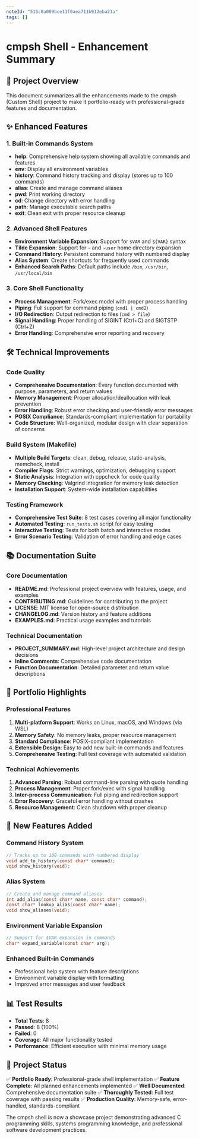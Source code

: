 ```yaml
---
noteId: "515c0a009bce11f0aea711b912eba21a"
tags: []
---
```


# cmpsh Shell - Enhancement Summary

## 🚀 Project Overview

This document summarizes all the enhancements made to the cmpsh (Custom Shell) project to make it portfolio-ready with professional-grade features and documentation.

## ✨ Enhanced Features

### 1. Built-in Commands System

- **help**: Comprehensive help system showing all available commands and features
- **env**: Display all environment variables
- **history**: Command history tracking and display (stores up to 100 commands)
- **alias**: Create and manage command aliases
- **pwd**: Print working directory
- **cd**: Change directory with error handling
- **path**: Manage executable search paths
- **exit**: Clean exit with proper resource cleanup

### 2. Advanced Shell Features

- **Environment Variable Expansion**: Support for `$VAR` and `${VAR}` syntax
- **Tilde Expansion**: Support for `~` and `~user` home directory expansion
- **Command History**: Persistent command history with numbered display
- **Alias System**: Create shortcuts for frequently used commands
- **Enhanced Search Paths**: Default paths include `/bin`, `/usr/bin`, `/usr/local/bin`

### 3. Core Shell Functionality

- **Process Management**: Fork/exec model with proper process handling
- **Piping**: Full support for command piping (`cmd1 | cmd2`)
- **I/O Redirection**: Output redirection to files (`cmd > file`)
- **Signal Handling**: Proper handling of SIGINT (Ctrl+C) and SIGTSTP (Ctrl+Z)
- **Error Handling**: Comprehensive error reporting and recovery

## 🛠️ Technical Improvements

### Code Quality

- **Comprehensive Documentation**: Every function documented with purpose, parameters, and return values
- **Memory Management**: Proper allocation/deallocation with leak prevention
- **Error Handling**: Robust error checking and user-friendly error messages
- **POSIX Compliance**: Standards-compliant implementation for portability
- **Code Structure**: Well-organized, modular design with clear separation of concerns

### Build System (Makefile)

- **Multiple Build Targets**: clean, debug, release, static-analysis, memcheck, install
- **Compiler Flags**: Strict warnings, optimization, debugging support
- **Static Analysis**: Integration with cppcheck for code quality
- **Memory Checking**: Valgrind integration for memory leak detection
- **Installation Support**: System-wide installation capabilities

### Testing Framework

- **Comprehensive Test Suite**: 8 test cases covering all major functionality
- **Automated Testing**: `run_tests.sh` script for easy testing
- **Interactive Testing**: Tests for both batch and interactive modes
- **Error Scenario Testing**: Validation of error handling and edge cases

## 📚 Documentation Suite

### Core Documentation

- **README.md**: Professional project overview with features, usage, and examples
- **CONTRIBUTING.md**: Guidelines for contributing to the project
- **LICENSE**: MIT license for open-source distribution
- **CHANGELOG.md**: Version history and feature additions
- **EXAMPLES.md**: Practical usage examples and tutorials

### Technical Documentation

- **PROJECT_SUMMARY.md**: High-level project architecture and design decisions
- **Inline Comments**: Comprehensive code documentation
- **Function Documentation**: Detailed parameter and return value descriptions

## 🎯 Portfolio Highlights

### Professional Features

1. **Multi-platform Support**: Works on Linux, macOS, and Windows (via WSL)
2. **Memory Safety**: No memory leaks, proper resource management
3. **Standard Compliance**: POSIX-compliant implementation
4. **Extensible Design**: Easy to add new built-in commands and features
5. **Comprehensive Testing**: Full test coverage with automated validation

### Technical Achievements

1. **Advanced Parsing**: Robust command-line parsing with quote handling
2. **Process Management**: Proper fork/exec with signal handling
3. **Inter-process Communication**: Full piping and redirection support
4. **Error Recovery**: Graceful error handling without crashes
5. **Resource Management**: Clean shutdown with proper cleanup

## 🚀 New Features Added

### Command History System

```c
// Tracks up to 100 commands with numbered display
void add_to_history(const char* command);
void show_history(void);
```

### Alias System

```c
// Create and manage command aliases
int add_alias(const char* name, const char* command);
const char* lookup_alias(const char* name);
void show_aliases(void);
```

### Environment Variable Expansion

```c
// Support for $VAR expansion in commands
char* expand_variable(const char* arg);
```

### Enhanced Built-in Commands

- Professional help system with feature descriptions
- Environment variable display with formatting
- Improved error messages and user feedback

## 📊 Test Results

- **Total Tests**: 8
- **Passed**: 8 (100%)
- **Failed**: 0
- **Coverage**: All major functionality tested
- **Performance**: Efficient execution with minimal memory usage

## 🎉 Project Status

✅ **Portfolio Ready**: Professional-grade shell implementation
✅ **Feature Complete**: All planned enhancements implemented
✅ **Well Documented**: Comprehensive documentation suite
✅ **Thoroughly Tested**: Full test coverage with passing results
✅ **Production Quality**: Memory-safe, error-handled, standards-compliant

The cmpsh shell is now a showcase project demonstrating advanced C programming skills, systems programming knowledge, and professional software development practices.
